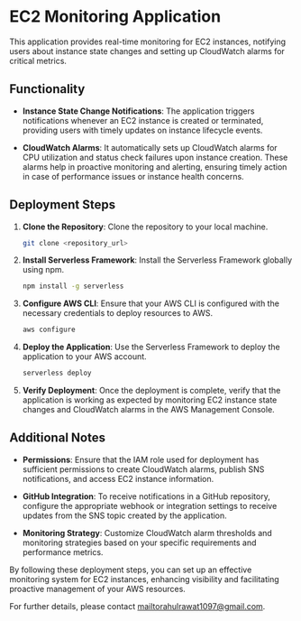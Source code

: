 # EC2 Monitoring Application

This application provides real-time monitoring for EC2 instances, notifying users about instance state changes and setting up CloudWatch alarms for critical metrics.

## Functionality

- **Instance State Change Notifications**: The application triggers notifications whenever an EC2 instance is created or terminated, providing users with timely updates on instance lifecycle events.

- **CloudWatch Alarms**: It automatically sets up CloudWatch alarms for CPU utilization and status check failures upon instance creation. These alarms help in proactive monitoring and alerting, ensuring timely action in case of performance issues or instance health concerns.

## Deployment Steps

1. **Clone the Repository**: Clone the repository to your local machine.

    ```bash
    git clone <repository_url>
    ```

2. **Install Serverless Framework**: Install the Serverless Framework globally using npm.

    ```bash
    npm install -g serverless
    ```

3. **Configure AWS CLI**: Ensure that your AWS CLI is configured with the necessary credentials to deploy resources to AWS.

    ```bash
    aws configure
    ```

4. **Deploy the Application**: Use the Serverless Framework to deploy the application to your AWS account.

    ```bash
    serverless deploy
    ```

5. **Verify Deployment**: Once the deployment is complete, verify that the application is working as expected by monitoring EC2 instance state changes and CloudWatch alarms in the AWS Management Console.

## Additional Notes

- **Permissions**: Ensure that the IAM role used for deployment has sufficient permissions to create CloudWatch alarms, publish SNS notifications, and access EC2 instance information.

- **GitHub Integration**: To receive notifications in a GitHub repository, configure the appropriate webhook or integration settings to receive updates from the SNS topic created by the application.

- **Monitoring Strategy**: Customize CloudWatch alarm thresholds and monitoring strategies based on your specific requirements and performance metrics.

By following these deployment steps, you can set up an effective monitoring system for EC2 instances, enhancing visibility and facilitating proactive management of your AWS resources.

For further details, please contact mailtorahulrawat1097@gmail.com.
